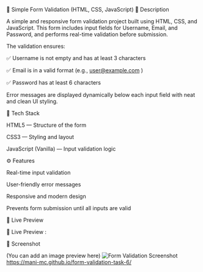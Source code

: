 🧾 Simple Form Validation (HTML, CSS, JavaScript)
📌 Description

A simple and responsive form validation project built using HTML, CSS, and JavaScript.
This form includes input fields for Username, Email, and Password, and performs real-time validation before submission.

The validation ensures:

✅ Username is not empty and has at least 3 characters

✅ Email is in a valid format (e.g., user@example.com
)

✅ Password has at least 6 characters

Error messages are displayed dynamically below each input field with neat and clean UI styling.

🧰 Tech Stack

HTML5 — Structure of the form

CSS3 — Styling and layout

JavaScript (Vanilla) — Input validation logic

⚙️ Features

Real-time input validation

User-friendly error messages

Responsive and modern design

Prevents form submission until all inputs are valid

🚀 Live Preview

🔗 Live Preview :

📸 Screenshot

(You can add an image preview here)
![Form Validation Screenshot](./screenshot.png)https://mani-mc.github.io/form-validation-task-6/
